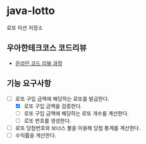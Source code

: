 # java-lotto

로또 미션 저장소

## 우아한테크코스 코드리뷰

- [온라인 코드 리뷰 과정](https://github.com/woowacourse/woowacourse-docs/blob/master/maincourse/README.md)

## 기능 요구사항

- [ ] 로또 구입 금액에 해당하는 로또를 발급한다.
    - [x] 로또 구입 금액을 검증한다.
    - [ ] 로또 구입 금액에 해당하는 로또 개수를 계산한다.
    - [ ] 로또 번호를 생성한다.
- [ ] 로또 당첨번호와 보너스 볼을 이용해 당첨 통계를 계산한다.
- [ ] 수익률을 계산한다.
